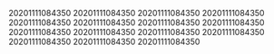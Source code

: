 20201111084350
20201111084350
20201111084350
20201111084350
20201111084350
20201111084350
20201111084350
20201111084350
20201111084350
20201111084350
20201111084350
20201111084350
20201111084350
20201111084350
20201111084350

